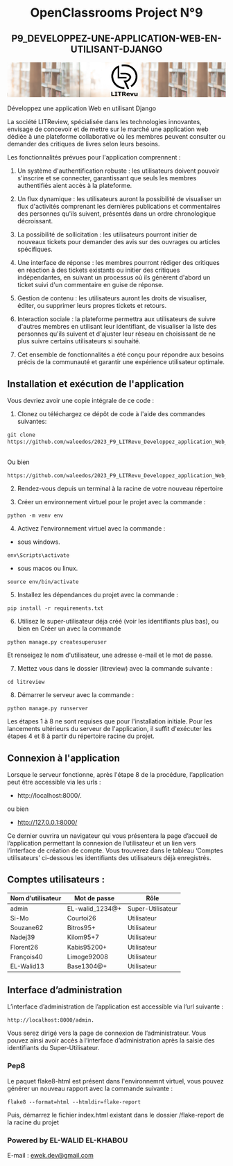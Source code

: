 <h1 align="center">OpenClassrooms Project N°9</h1>
<h2 align="center">P9_DEVELOPPEZ-UNE-APPLICATION-WEB-EN-UTILISANT-DJANGO</h1>

![Logo LITReview](https://raw.githubusercontent.com/waleedos/2023_P9_LITRevu_Developpez_application_Web_avec_Django/main/documentation/litreview_logo.png)

Développez une application Web en utilisant Django

La société LITReview, spécialisée dans les technologies innovantes, envisage de concevoir et de mettre sur le marché une application web dédiée à une plateforme collaborative où les membres peuvent consulter ou demander des critiques de livres selon leurs besoins.

Les fonctionnalités prévues pour l'application comprennent :

1. Un système d'authentification robuste : les utilisateurs doivent pouvoir s'inscrire et se connecter, garantissant que seuls les membres authentifiés aient accès à la plateforme.

2. Un flux dynamique : les utilisateurs auront la possibilité de visualiser un flux d'activités comprenant les dernières publications et commentaires des personnes qu'ils suivent, présentés dans un ordre chronologique décroissant.

3. La possibilité de sollicitation : les utilisateurs pourront initier de nouveaux tickets pour demander des avis sur des ouvrages ou articles spécifiques.

4. Une interface de réponse : les membres pourront rédiger des critiques en réaction à des tickets existants ou initier des critiques indépendantes, en suivant un processus où ils génèrent d'abord un ticket suivi d'un commentaire en guise de réponse.

5. Gestion de contenu : les utilisateurs auront les droits de visualiser, éditer, ou supprimer leurs propres tickets et retours.

6. Interaction sociale : la plateforme permettra aux utilisateurs de suivre d'autres membres en utilisant leur identifiant, de visualiser la liste des personnes qu'ils suivent et d'ajuster leur réseau en choisissant de ne plus suivre certains utilisateurs si souhaité.

7. Cet ensemble de fonctionnalités a été conçu pour répondre aux besoins précis de la communauté et garantir une expérience utilisateur optimale.

## Installation et exécution de l'application 

Vous devriez avoir une copie intégrale de ce code :

1. Clonez ou téléchargez ce dépôt de code à l'aide des commandes suivantes:
```
git clone https://github.com/waleedos/2023_P9_LITRevu_Developpez_application_Web_avec_Django
```
<br> Ou bien <br>
```
https://github.com/waleedos/2023_P9_LITRevu_Developpez_application_Web_avec_Django/archive/refs/heads/main.zip
```


2. Rendez-vous depuis un terminal à la racine de votre nouveau répertoire 

3. Créer un environnement virtuel pour le projet avec la commande :
```
python -m venv env 
```

4. Activez l'environnement virtuel avec la commande :
- sous windows.
```
env\Scripts\activate
``` 
- sous macos ou linux.
```
source env/bin/activate
```

5. Installez les dépendances du projet avec la commande : 
```
pip install -r requirements.txt
```

6. Utilisez le super-utilisateur déja créé (voir les identifiants plus bas), ou bien en Créer un avec la commande 
```
python manage.py createsuperuser
```
Et renseigez le nom d'utilisateur, une adresse e-mail et le mot de passe.

7. Mettez vous dans le dossier (litreview) avec la commande suivante :
```
cd litreview
```

8. Démarrer le serveur avec la commande :
```
python manage.py runserver
```

Les étapes 1 à 8 ne sont requises que pour l'installation initiale. Pour les lancements ultérieurs du serveur de l'application, il suffit d'exécuter les étapes 4 et 8 à partir du répertoire racine du projet.


## Connexion à l'application

Lorsque le serveur fonctionne, après l'étape 8 de la procédure, l’application peut être accessible via les urls : 

- http://localhost:8000/. 

ou bien

- http://127.0.0.1:8000/

Ce dernier ouvrira un navigateur qui vous présentera la page d’accueil de l’application permettant la connexion de l’utilisateur et un lien vers l’interface de création de compte.
Vous trouverez dans le tableau ‘Comptes utilisateurs’ ci-dessous les identifiants des utilisateurs déjà enregistrés.


 ## Comptes utilisateurs : 
 
| Nom d’utilisateur | Mot de passe     | Rôle             |
|-------------------|------------------|------------------|
| admin             | EL-walid_1234@+  | Super-Utilisateur|
| Si-Mo             | Courtoi26        | Utilisateur      |
| Souzane62         | Bitros95+        | Utilisateur      |
| Nadej39           | Kilom95+7        | Utilisateur      |
| Florent26         | Kabis95200+      | Utilisateur      |
| François40        | Limoge92008      | Utilisateur      |
| EL-Walid13        | Base1304@+       | Utilisateur      |


## Interface d’administration

L’interface d’administration de l’application est accessible via l’url suivante :
```
http://localhost:8000/admin. 
```
Vous serez dirigé vers la page de connexion de l’administrateur. Vous pouvez ainsi avoir accès à l’interface d’administration après la saisie des identifiants du Super-Utilisateur.


### Pep8

Le paquet flake8-html est présent dans l'environnemnt virtuel, vous pouvez générer un nouveau rapport avec la commande 
suivante :
```
flake8 --format=html --htmldir=flake-report
```
Puis, démarrez le fichier index.html existant dans le dossier /flake-report de la racine du projet

### Powered by EL-WALID EL-KHABOU

E-mail : ewek.dev@gmail.com